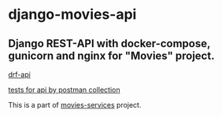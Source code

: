 # django-movies-api
Django REST-API with docker-compose, gunicorn and nginx for "Movies" project.
---
[drf-api](https://github.com/mybestnickname/django-movies-api/tree/master/services)

[tests for api by postman collection](https://github.com/mybestnickname/django-movies-api/tree/master/postman_tests)


This is a part of [movies-services](https://github.com/mybestnickname/movies-services) project.
